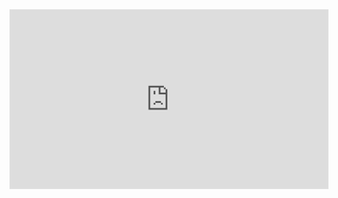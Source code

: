 <iframe width="560" height="315" src="https://www.youtube.com/watch?v=tnt0Y3NAwvk" title=Youtube video player" frameborder="0" allow="accelerometer; autoplay; clipboard-write; encrypted-media; gyroscope; picture-in-picture" allowfullscreen></iframe>
